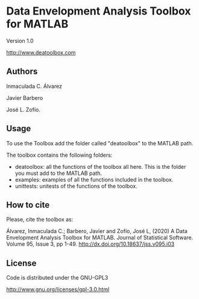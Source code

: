 # Data Envelopment Analysis Toolbox for MATLAB

Version 1.0

http://www.deatoolbox.com

## Authors

Inmaculada C. Álvarez

Javier Barbero

José L. Zofío.

## Usage

To use the Toolbox add the folder called "deatoolbox" to the MATLAB path.

The toolbox contains the following folders:
- deatoolbox: all the functions of the toolbox all here. This is the folder you must add to the MATLAB path.
- examples: examples of all the functions included in the toolbox.
- unittests: unitests of the functions of the toolbox.

## How to cite
Please, cite the toolbox as:

Álvarez, Inmaculada C.; Barbero, Javier and Zofío, José L, (2020) A Data Envelopment Analysis Toolbox for MATLAB. Journal of Statistical Software. Volume 95, Issue 3, pp 1-49. http://dx.doi.org/10.18637/jss.v095.i03

## License
Code is distributed under the GNU-GPL3

http://www.gnu.org/licenses/gpl-3.0.html
